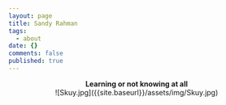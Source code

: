 ```yaml
---
layout: page
title: Sandy Rahman
tags:
  - about
date: {}
comments: false
published: true
---
```

    
<center><b>Learning or not knowing at all</b></center>

<center>![Skuy.jpg]({{site.baseurl}}/assets/img/Skuy.jpg)
</center>

<div class="featured">
<a href="{{ page.url }}">
<img src="{{site.url}}/assets/img/Skuy.jpg/>
</a>
</div>
